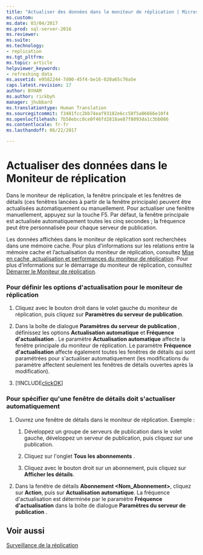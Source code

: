 ```yaml
---
title: "Actualiser des données dans le moniteur de réplication | Microsoft Docs"
ms.custom: 
ms.date: 03/04/2017
ms.prod: sql-server-2016
ms.reviewer: 
ms.suite: 
ms.technology:
- replication
ms.tgt_pltfrm: 
ms.topic: article
helpviewer_keywords:
- refreshing data
ms.assetid: e9582244-7d00-45f4-be16-020a65c76a5e
caps.latest.revision: 17
author: BYHAM
ms.author: rickbyh
manager: jhubbard
ms.translationtype: Human Translation
ms.sourcegitcommit: f3481fcc2bb74eaf93182e6cc58f5a06666e10f4
ms.openlocfilehash: 7b58ebcc0ce0f46fd2818ae87f8093da1c3bb086
ms.contentlocale: fr-fr
ms.lasthandoff: 06/22/2017

---
```

# <a name="refresh-data-in-replication-monitor"></a>Actualiser des données dans le Moniteur de réplication
  Dans le moniteur de réplication, la fenêtre principale et les fenêtres de détails (ces fenêtres lancées à partir de la fenêtre principale) peuvent être actualisées automatiquement ou manuellement. Pour actualiser une fenêtre manuellement, appuyez sur la touche F5. Par défaut, la fenêtre principale est actualisée automatiquement toutes les cinq secondes ; la fréquence peut être personnalisée pour chaque serveur de publication.  
  
 Les données affichées dans le moniteur de réplication sont recherchées dans une mémoire cache. Pour plus d’informations sur les relations entre la mémoire cache et l’actualisation du moniteur de réplication, consultez [Mise en cache, actualisation et performances du moniteur de réplication](../../../relational-databases/replication/monitor/caching-refresh-and-replication-monitor-performance.md). Pour plus d’informations sur le démarrage du moniteur de réplication, consultez [Démarrer le Moniteur de réplication](../../../relational-databases/replication/monitor/start-the-replication-monitor.md).  
  
### <a name="to-set-refresh-options-for-replication-monitor"></a>Pour définir les options d'actualisation pour le moniteur de réplication  
  
1.  Cliquez avec le bouton droit dans le volet gauche du moniteur de réplication, puis cliquez sur **Paramètres du serveur de publication**.  
  
2.  Dans la boîte de dialogue **Paramètres du serveur de publication** , définissez les options **Actualisation automatique** et **Fréquence d'actualisation** . Le paramètre **Actualisation automatique** affecte la fenêtre principale du moniteur de réplication. Le paramètre **Fréquence d'actualisation** affecte également toutes les fenêtres de détails qui sont paramétrées pour s'actualiser automatiquement (les modifications du paramètre affectent seulement les fenêtres de détails ouvertes après la modification).  
  
3.  [!INCLUDE[clickOK](../../../includes/clickok-md.md)]  
  
### <a name="to-specify-that-a-detail-window-should-automatically-refresh"></a>Pour spécifier qu'une fenêtre de détails doit s'actualiser automatiquement  
  
1.  Ouvrez une fenêtre de détails dans le moniteur de réplication. Exemple :  
  
    1.  Développez un groupe de serveurs de publication dans le volet gauche, développez un serveur de publication, puis cliquez sur une publication.  
  
    2.  Cliquez sur l'onglet **Tous les abonnements** .  
  
    3.  Cliquez avec le bouton droit sur un abonnement, puis cliquez sur **Afficher les détails**.  
  
2.  Dans la fenêtre de détails **Abonnement \<Nom_Abonnement>**, cliquez sur **Action**, puis sur **Actualisation automatique**. La fréquence d'actualisation est déterminée par le paramètre **Fréquence d'actualisation** dans la boîte de dialogue **Paramètres du serveur de publication** .  
  
## <a name="see-also"></a>Voir aussi  
 [Surveillance de la réplication](../../../relational-databases/replication/monitor/monitoring-replication-overview.md)  
  
  
